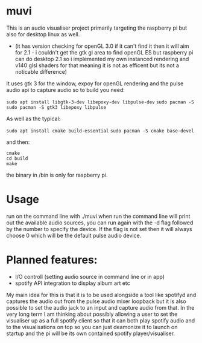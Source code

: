 # muvi
This is an audio visualiser project primarily targeting the raspberry pi but also for desktop linux as well.

- (it has version checking for openGL 3.0 if it can't find it then it will aim for 2.1 - i couldn't get the gtk gl area to find openGL ES but raspberry pi can do desktop 2.1 so i implemented my own instanced rendering and v140 glsl shaders for that meaning it is not as efficent but its not a noticable difference)

It uses gtk 3 for the window, expoy for openGL rendering and the pulse audio api to capture audio so to build you need:

`sudo apt install libgtk-3-dev libepoxy-dev libpulse-dev`
`sudo pacman -S sudo pacman -S gtk3 libepoxy libpulse`

As well as the typical:

`sudo apt install cmake build-essential`
`sudo pacman -S cmake base-devel`

and then:

```
cmake
cd build
make
```

the binary in /bin is only for raspberry pi.

# Usage
run on the command line with ./muvi when run the command line will print out the available audio sources, you can run again with the -d flag followed by the number to specify the device. If the flag is not set then it will always choose 0 which will be the default pulse audio device.

# Planned features:
- I/O controll (setting audio source in command line or in app)
- spotify API integration to display album art etc

My main idea for this is that it is to be used alongside a tool like spotifyd and captures the audio out from the pulse audio mixer loopback but it is also possible to set the audio jack to an input and capture audio from that. In the very long term I am thinking about possibly allowing a user to set the visualiser up as a full spotify client so that it can both play spotify audio and to the visualisations on top so you can just deamonize it to launch on startup and the pi will be its own contained spotify player/visualiser.
